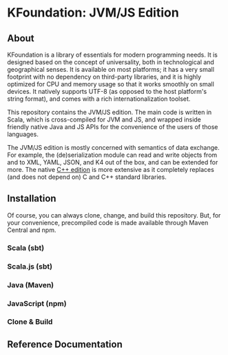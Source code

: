 # KFoundation: JVM/JS Edition

## About
KFoundation is a library of essentials for modern programming needs. 
It is designed based on the concept of universality, both in 
technological and geographical senses. It is available on most platforms; it 
has a very small footprint with no dependency on third-party libraries, and it is 
highly optimized for CPU and memory usage so that it works smoothly on small 
devices. It natively supports UTF-8 (as opposed to the host platform's string 
format), and comes with a  rich internationalization toolset.

This repository contains the JVM/JS edition. The main code is written in Scala,
which is cross-compiled for JVM and JS, and wrapped inside friendly native 
Java and JS APIs for the convenience of the users of those languages. 

The JVM/JS edition is mostly concerned with semantics of data exchange. For example, 
the (de)serialization module can read and write objects from and to XML, YAML, 
JSON, and K4 out of the box, and can be extended for more. The native 
[C++ edition](https://github.com/hkhandan/kfoundation) 
is more extensive as it completely replaces (and does not depend on) C and C++ 
standard libraries. 



## Installation

Of course, you can always clone, change, and build this repository. But, for
your convenience, precompiled code is made available through Maven Central and 
npm.


### Scala (sbt)

### Scala.js (sbt)

### Java (Maven)

### JavaScript (npm)

### Clone & Build



## Reference Documentation